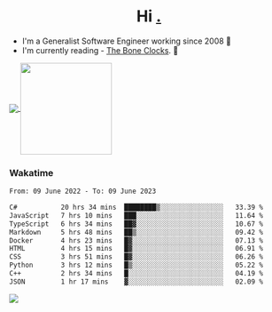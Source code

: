 <h1 align="center">Hi <a href="https://www.hackerrank.com/erasmosaraujo">.</a></h1>
 
- I'm a Generalist Software Engineer working  since 2008 🚀
- I'm currently reading - <a href="https://www.amazon.ca/Bone-Clocks-David-Mitchell/dp/0340921625">The Bone Clocks</a>. 📘
  
<p align="left">
  <a href="https://github.com/erasmosoares/github-readme-stats">
    <img
      align="center"
      src="https://github-readme-stats.vercel.app/api/top-langs/?username=erasmosoares&theme=radical&layout=compact"
    />
  </a>
  <a href="https://github.com/erasmosoares/github-readme-stats">
    <img
      align="center"
      height="165"
      src="https://github-readme-stats.vercel.app/api?username=erasmosoares&theme=radical&count_private=true&show_icons=true&custom_title=Github%20Status&hide=issues"
    />
  </a>
</p>

<!--
 ### Repo 
 
<p align="left">
 <a href="https://github.com/erasmosoares/github-readme-stats">
    <img
      align="center"
      height="165"
      src="https://github-readme-stats.vercel.app/api/pin?username=erasmosoares&repo=sample-node&title_color=fff&icon_color=f9f9f9&text_color=9f9f9f&bg_color=151515"
    />
  </a>
  <a href="https://github.com/erasmosoares/github-readme-stats">
    <img
      align="center"
      height="165"
      src="https://github-readme-stats.vercel.app/api/pin?username=erasmosoares&repo=sample-node&title_color=fff&icon_color=f9f9f9&text_color=9f9f9f&bg_color=151515"
    />
  </a>
</p>
-->

 ### Wakatime 

<!--START_SECTION:waka-->

```txt
From: 09 June 2022 - To: 09 June 2023

C#           20 hrs 34 mins  ████████▒░░░░░░░░░░░░░░░░   33.39 %
JavaScript   7 hrs 10 mins   ███░░░░░░░░░░░░░░░░░░░░░░   11.64 %
TypeScript   6 hrs 34 mins   ██▓░░░░░░░░░░░░░░░░░░░░░░   10.67 %
Markdown     5 hrs 48 mins   ██▒░░░░░░░░░░░░░░░░░░░░░░   09.42 %
Docker       4 hrs 23 mins   █▓░░░░░░░░░░░░░░░░░░░░░░░   07.13 %
HTML         4 hrs 15 mins   █▓░░░░░░░░░░░░░░░░░░░░░░░   06.91 %
CSS          3 hrs 51 mins   █▓░░░░░░░░░░░░░░░░░░░░░░░   06.26 %
Python       3 hrs 12 mins   █▒░░░░░░░░░░░░░░░░░░░░░░░   05.22 %
C++          2 hrs 34 mins   █░░░░░░░░░░░░░░░░░░░░░░░░   04.19 %
JSON         1 hr 17 mins    ▓░░░░░░░░░░░░░░░░░░░░░░░░   02.09 %
```

<!--END_SECTION:waka-->

![](https://komarev.com/ghpvc/?username=erasmosoares&color=brightgreen)
